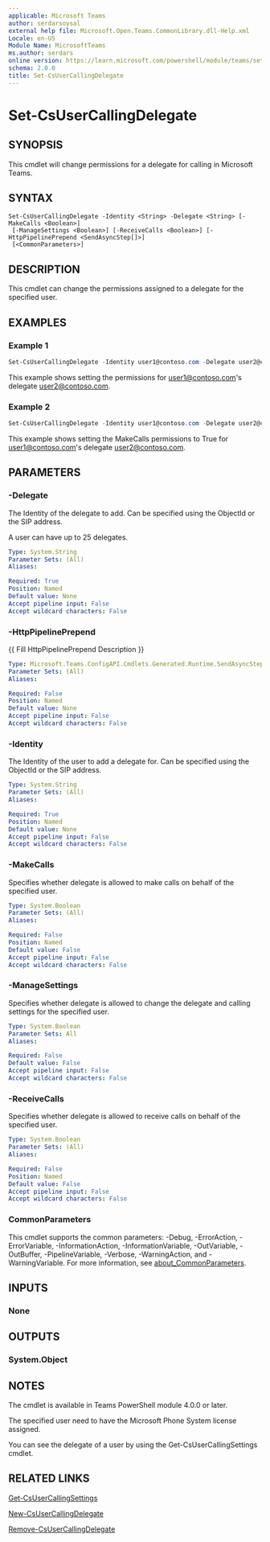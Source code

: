 ```yaml
---
applicable: Microsoft Teams
author: serdarsoysal
external help file: Microsoft.Open.Teams.CommonLibrary.dll-Help.xml
Locale: en-US
Module Name: MicrosoftTeams
ms.author: serdars
online version: https://learn.microsoft.com/powershell/module/teams/set-csusercallingdelegate
schema: 2.0.0
title: Set-CsUserCallingDelegate
---
```


# Set-CsUserCallingDelegate

## SYNOPSIS
This cmdlet will change permissions for a delegate for calling in Microsoft Teams.

## SYNTAX

```
Set-CsUserCallingDelegate -Identity <String> -Delegate <String> [-MakeCalls <Boolean>]
 [-ManageSettings <Boolean>] [-ReceiveCalls <Boolean>] [-HttpPipelinePrepend <SendAsyncStep[]>]
 [<CommonParameters>]
```

## DESCRIPTION
This cmdlet can change the permissions assigned to a delegate for the specified user.

## EXAMPLES

### Example 1
```powershell
Set-CsUserCallingDelegate -Identity user1@contoso.com -Delegate user2@contoso.com -MakeCalls $false -ReceiveCalls $true -ManageSettings $false
```
This example shows setting the permissions for user1@contoso.com's delegate user2@contoso.com.

### Example 2
```powershell
Set-CsUserCallingDelegate -Identity user1@contoso.com -Delegate user2@contoso.com -MakeCalls $true
```
This example shows setting the MakeCalls permissions to True for user1@contoso.com's delegate user2@contoso.com.

## PARAMETERS

### -Delegate
The Identity of the delegate to add.
Can be specified using the ObjectId or the SIP address.

A user can have up to 25 delegates.

```yaml
Type: System.String
Parameter Sets: (All)
Aliases:

Required: True
Position: Named
Default value: None
Accept pipeline input: False
Accept wildcard characters: False
```

### -HttpPipelinePrepend
{{ Fill HttpPipelinePrepend Description }}

```yaml
Type: Microsoft.Teams.ConfigAPI.Cmdlets.Generated.Runtime.SendAsyncStep[]
Parameter Sets: (All)
Aliases:

Required: False
Position: Named
Default value: None
Accept pipeline input: False
Accept wildcard characters: False
```

### -Identity
The Identity of the user to add a delegate for. Can be specified using the ObjectId or the SIP address.

```yaml
Type: System.String
Parameter Sets: (All)
Aliases:

Required: True
Position: Named
Default value: None
Accept pipeline input: False
Accept wildcard characters: False
```

### -MakeCalls

Specifies whether delegate is allowed to make calls on behalf of the specified user.

```yaml
Type: System.Boolean
Parameter Sets: (All)
Aliases:

Required: False
Position: Named
Default value: False
Accept pipeline input: False
Accept wildcard characters: False
```

### -ManageSettings

Specifies whether delegate is allowed to change the delegate and calling settings for the specified user.

```yaml
Type: System.Boolean
Parameter Sets: All
Aliases:

Required: False
Default value: False
Accept pipeline input: False
Accept wildcard characters: False
```

### -ReceiveCalls

Specifies whether delegate is allowed to receive calls on behalf of the specified user.

```yaml
Type: System.Boolean
Parameter Sets: (All)
Aliases:

Required: False
Position: Named
Default value: False
Accept pipeline input: False
Accept wildcard characters: False
```

### CommonParameters
This cmdlet supports the common parameters: -Debug, -ErrorAction, -ErrorVariable, -InformationAction, -InformationVariable, -OutVariable, -OutBuffer, -PipelineVariable, -Verbose, -WarningAction, and -WarningVariable. For more information, see [about_CommonParameters](http://go.microsoft.com/fwlink/?LinkID=113216).

## INPUTS

### None

## OUTPUTS

### System.Object

## NOTES
The cmdlet is available in Teams PowerShell module 4.0.0 or later.

The specified user need to have the Microsoft Phone System license assigned.

You can see the delegate of a user by using the Get-CsUserCallingSettings cmdlet.

## RELATED LINKS
[Get-CsUserCallingSettings](https://learn.microsoft.com/powershell/module/teams/get-csusercallingsettings)

[New-CsUserCallingDelegate](https://learn.microsoft.com/powershell/module/teams/new-csusercallingdelegate)

[Remove-CsUserCallingDelegate](https://learn.microsoft.com/powershell/module/teams/remove-csusercallingdelegate)
